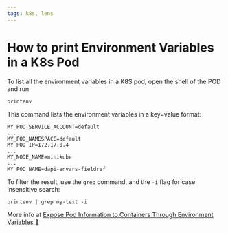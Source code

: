 ```yaml
---
tags: k8s, lens
---
```


# How to print Environment Variables in a K8s Pod

To list all the environment variables in a K8S pod, open the shell of the POD and run

```plaintext
printenv
```

This command lists the environment variables in a key=value format:

```plaintext
MY_POD_SERVICE_ACCOUNT=default
...
MY_POD_NAMESPACE=default
MY_POD_IP=172.17.0.4
...
MY_NODE_NAME=minikube
...
MY_POD_NAME=dapi-envars-fieldref
```

To filter the result, use the `grep` command, and the `-i` flag for case insensitive search:

```plaintext
printenv | grep my-text -i
```

More info at [Expose Pod Information to Containers Through Environment Variables 🔗](https://kubernetes.io/docs/tasks/inject-data-application/environment-variable-expose-pod-information/)
